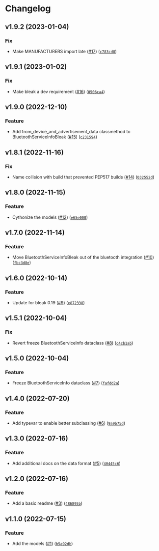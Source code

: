 # Changelog

<!--next-version-placeholder-->

## v1.9.2 (2023-01-04)
### Fix
* Make MANUFACTURERS import late ([#17](https://github.com/home-assistant-libs/home-assistant-bluetooth/issues/17)) ([`c783cd8`](https://github.com/home-assistant-libs/home-assistant-bluetooth/commit/c783cd82623b4317601ab7c5486950a31e1bf9aa))

## v1.9.1 (2023-01-02)
### Fix
* Make bleak a dev requirement ([#16](https://github.com/home-assistant-libs/home-assistant-bluetooth/issues/16)) ([`0506ca4`](https://github.com/home-assistant-libs/home-assistant-bluetooth/commit/0506ca4e341e9ed4607c8be9fab167dd2dc429b6))

## v1.9.0 (2022-12-10)
### Feature
* Add from_device_and_advertisement_data classmethod to BluetoothServiceInfoBleak ([#15](https://github.com/home-assistant-libs/home-assistant-bluetooth/issues/15)) ([`c231594`](https://github.com/home-assistant-libs/home-assistant-bluetooth/commit/c2315946d75350c2848c00dec144b9ab198e629e))

## v1.8.1 (2022-11-16)
### Fix
* Name collision with build that prevented PEP517 builds ([#14](https://github.com/home-assistant-libs/home-assistant-bluetooth/issues/14)) ([`032552d`](https://github.com/home-assistant-libs/home-assistant-bluetooth/commit/032552d9d35306d406853d0473ba4b1c08963c95))

## v1.8.0 (2022-11-15)
### Feature
* Cythonize the models ([#12](https://github.com/home-assistant-libs/home-assistant-bluetooth/issues/12)) ([`e65e000`](https://github.com/home-assistant-libs/home-assistant-bluetooth/commit/e65e000084b55c404cffa8745fa87c774e294c6c))

## v1.7.0 (2022-11-14)
### Feature
* Move BluetoothServiceInfoBleak out of the bluetooth integration ([#10](https://github.com/home-assistant-libs/home-assistant-bluetooth/issues/10)) ([`fbc3d8e`](https://github.com/home-assistant-libs/home-assistant-bluetooth/commit/fbc3d8e240291ccc7c4ced7d9ae962d8407c4da0))

## v1.6.0 (2022-10-14)
### Feature
* Update for bleak 0.19 ([#9](https://github.com/home-assistant-libs/home-assistant-bluetooth/issues/9)) ([`e872338`](https://github.com/home-assistant-libs/home-assistant-bluetooth/commit/e87233872e8f059b86878de474fc733a8806c6fd))

## v1.5.1 (2022-10-04)
### Fix
* Revert freeze BluetoothServiceInfo dataclass ([#8](https://github.com/home-assistant-libs/home-assistant-bluetooth/issues/8)) ([`c4cb1ab`](https://github.com/home-assistant-libs/home-assistant-bluetooth/commit/c4cb1ab320196a8540fe06b3a34720e89d759cbd))

## v1.5.0 (2022-10-04)
### Feature
* Freeze BluetoothServiceInfo dataclass ([#7](https://github.com/home-assistant-libs/home-assistant-bluetooth/issues/7)) ([`fafdd2a`](https://github.com/home-assistant-libs/home-assistant-bluetooth/commit/fafdd2ac1a84506f7a3c51dba5426f1ded747e58))

## v1.4.0 (2022-07-20)
### Feature
* Add typevar to enable better subclassing ([#6](https://github.com/home-assistant-libs/home-assistant-bluetooth/issues/6)) ([`9a9b75d`](https://github.com/home-assistant-libs/home-assistant-bluetooth/commit/9a9b75d49e0849bcf87e48ba17d463358d296629))

## v1.3.0 (2022-07-16)
### Feature
* Add additional docs on the data format ([#5](https://github.com/home-assistant-libs/home-assistant-bluetooth/issues/5)) ([`40445c6`](https://github.com/home-assistant-libs/home-assistant-bluetooth/commit/40445c6c0f2f2dc2592c6263782db044e4e87b72))

## v1.2.0 (2022-07-16)
### Feature
* Add a basic readme ([#3](https://github.com/home-assistant-libs/home-assistant-bluetooth/issues/3)) ([`486895b`](https://github.com/home-assistant-libs/home-assistant-bluetooth/commit/486895bf83450f26877f6f92262a82810043a941))

## v1.1.0 (2022-07-15)
### Feature
* Add the models ([#1](https://github.com/home-assistant-libs/home-assistant-bluetooth/issues/1)) ([`b5a92db`](https://github.com/home-assistant-libs/home-assistant-bluetooth/commit/b5a92dbcc9facb9d162608f71e55eaca619aa163))
